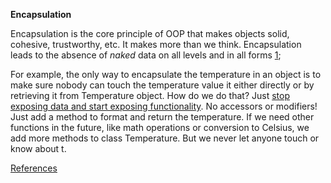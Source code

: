 **Encapsulation**

Encapsulation is the core principle of OOP that makes objects solid, cohesive, trustworthy, etc. It makes more than we think. Encapsulation leads to the absence of *naked* data on all levels and in all forms [1];

For example, the only way to encapsulate the temperature in an object is to make sure nobody can touch the temperature value it either directly or by retrieving it from Temperature object. How do we do that? Just <u>stop exposing data and start exposing functionality</u>. No accessors or modifiers! Just add a method to format and return the temperature. If we need other functions in the future, like math operations or conversion to Celsius, we add more methods to class Temperature. But we never let anyone touch or know about t.



<u>References</u>

[1]: https://www.yegor256.com/2016/11/21/naked-data.html. 	"@yegor256"